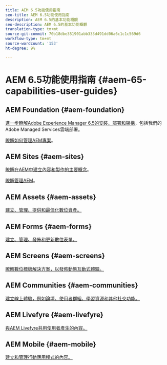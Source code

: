 ```yaml
---
title: AEM 6.5功能使用指南
seo-title: AEM 6.5功能使用指南
description: AEM 6.5的基本功能概觀
seo-description: AEM 6.5的基本功能概觀
translation-type: tm+mt
source-git-commit: 70b18dbe351901abb333d491dd06a6c1c1c569d6
workflow-type: tm+mt
source-wordcount: '153'
ht-degree: 9%

---
```



# AEM 6.5功能使用指南 {#aem-65-capabilities-user-guides}

## AEM Foundation {#aem-foundation}

[進一步瞭解Adobe Experience Manager 6.5的安裝、部署和架構](/help/sites-deploying/home.md)，包括我們的Adobe Managed Services雲端部署。

[瞭解如何管理AEM專案](/help/managing/home.md)。

## AEM Sites {#aem-sites}

[瞭解在AEM中建立內容和製作的主要概念](/help/sites-authoring/home.md)。

[瞭解管理AEM](/help/sites-administering/home.md)。

## AEM Assets {#aem-assets}

[建立、管理、提供和最佳化數位資產。](/help/assets/home.md)

## AEM Forms {#aem-forms}

[建立、管理、發佈和更新數位表單。](/help/forms/home.md)

## AEM Screens {#aem-screens}

[瞭解數位標牌解決方案，以發佈動態互動式體驗。](https://docs.adobe.com/content/help/en/experience-manager-screens/user-guide/aem-screens-introduction.html)

## AEM Communities {#aem-communities}

[建立線上體驗，例如論壇、使用者群組、學習資源和其他社交功能。](/help/communities/home.md)

## AEM Livefyre {#aem-livefyre}

[與AEM Livefyre共用使用者產生的內容。](https://docs.adobe.com/content/help/en/livefyre/using/home.html)

## AEM Mobile {#aem-mobile}

[建立和管理行動應用程式的內容。](/help/mobile/home.md)
